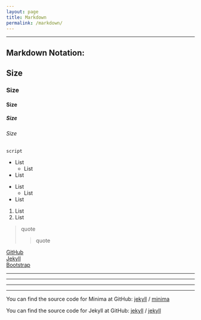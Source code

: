 ```yaml
---
layout: page
title: Markdown
permalink: /markdown/
---
```



---
## Markdown Notation:


## Size
### Size
#### Size
##### Size
###### Size

`script`

- List
    - List
- List

* List
    * List
* List

1. List
2. List

> quote 
>> quote 

[GitHub](https://github.com)  
[Jekyll](https://github.com/jekyll/jekyll)  
[Bootstrap](https://getbootstrap.com)  

 

* * *  

*****  

- - -  

-----  





You can find the source code for Minima at GitHub:
[jekyll][jekyll-organization] /
[minima](https://github.com/jekyll/minima)

You can find the source code for Jekyll at GitHub:
[jekyll][jekyll-organization] /
[jekyll](https://github.com/jekyll/jekyll)


[jekyll-organization]: https://github.com/jekyll
